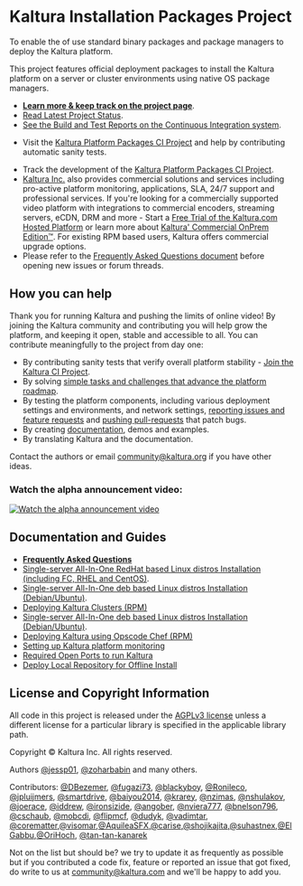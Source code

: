 # Kaltura Installation Packages Project
To enable the of use standard binary packages and package managers to deploy the Kaltura platform.

This project features official deployment packages to install the Kaltura platform on a server or cluster environments using native OS package managers.

* **[Learn more & keep track on the project page](http://kaltura.github.io/platform-install-packages/)**.    
* [Read Latest Project Status](https://github.com/kaltura/platform-install-packages/blob/master/doc/project-status-updates.md).
* [See the Build and Test Reports on the Continuous Integration system](http://installrepo.kaltura.org/reports/ci/).    
+ Visit the [Kaltura Platform Packages CI Project](https://github.com/kaltura/platform-continuous-integration) and help by contributing automatic sanity tests.
* Track the development of the [Kaltura Platform Packages CI Project](https://github.com/kaltura/platform-continuous-integration).
* [Kaltura Inc.](http://corp.kaltura.com) also provides commercial solutions and services including pro-active platform monitoring, applications, SLA, 24/7 support and professional services. If you're looking for a commercially supported video platform  with integrations to commercial encoders, streaming servers, eCDN, DRM and more - Start a [Free Trial of the Kaltura.com Hosted Platform](http://corp.kaltura.com/free-trial) or learn more about [Kaltura' Commercial OnPrem Edition™](http://corp.kaltura.com/Deployment-Options/Kaltura-On-Prem-Edition). For existing RPM based users, Kaltura offers commercial upgrade options.
* Please refer to the [Frequently Asked Questions document](https://github.com/kaltura/platform-install-packages/blob/master/doc/kaltura-packages-faq.md) before opening new issues or forum threads.

## How you can help
Thank you for running Kaltura and pushing the limits of online video! By joining the Kaltura community and contributing you will help grow the platform, and keeping it open, stable and accessible to all. You can contribute meaningfully to the project from day one:    

+ By contributing sanity tests that verify overall platform stability - [Join the Kaltura CI Project](https://github.com/kaltura/platform-continuous-integration).
+ By solving [simple tasks and challenges that advance the platform roadmap](http://bit.ly/kaltura-tasks).
+ By testing the platform components, including various deployment settings and environments, and network settings, [reporting issues and feature requests](https://github.com/kaltura/platform-install-packages/issues) and [pushing pull-requests](https://help.github.com/articles/creating-a-pull-request) that patch bugs.
+ By creating [documentation](https://github.com/kaltura/platform-install-packages/tree/master/doc), demos and examples.
+ By translating Kaltura and the documentation.

Contact the authors or email community@kaltura.org if you have other ideas.

### Watch the alpha announcement video:
[![Watch the alpha announcement video](http://kaltura.github.io/platform-install-packages/images/news/1st-alpha-video-thumb.png "Watch the alpha announcement video")](http://bit.ly/1fIsdmY)


## Documentation and Guides

* [**Frequently Asked Questions**](https://github.com/kaltura/platform-install-packages/blob/master/doc/kaltura-packages-faq.md)
* [Single-server All-In-One RedHat based Linux distros Installation (including FC, RHEL and CentOS)](https://github.com/kaltura/platform-install-packages/blob/master/doc/install-kaltura-redhat-based.md).
* [Single-server All-In-One deb based Linux distros Installation (Debian/Ubuntu)](https://github.com/kaltura/platform-install-packages/blob/master/doc/install-kaltura-deb-based.md).
* [Deploying Kaltura Clusters (RPM)](https://github.com/kaltura/platform-install-packages/blob/master/doc/rpm-cluster-deployment-instructions.md)
* [Single-server All-In-One deb based Linux distros Installation (Debian/Ubuntu)](https://github.com/kaltura/platform-install-packages/blob/master/doc/install-kaltura-deb-based.md).
* [Deploying Kaltura using Opscode Chef (RPM)](https://github.com/kaltura/platform-install-packages/blob/master/doc/rpm-chef-cluster-deployment.md)
* [Setting up Kaltura platform monitoring](https://github.com/kaltura/platform-install-packages/blob/master/doc/platform-monitors.md)
* [Required Open Ports to run Kaltura](https://github.com/kaltura/platform-install-packages/blob/master/doc/kaltura-required-ports.md)
* [Deploy Local Repository for Offline Install](https://github.com/kaltura/platform-install-packages/blob/master/doc/deploy-local-rpm-repo-offline-install.md)



## License and Copyright Information
All code in this project is released under the [AGPLv3 license](http://www.gnu.org/licenses/agpl-3.0.html) unless a different license for a particular library is specified in the applicable library path. 

Copyright © Kaltura Inc. All rights reserved.

Authors [@jessp01](https://github.com/jessp01), [@zoharbabin](https://github.com/zoharbabin) and many others.

Contributors: [@DBezemer](https://github.com/DBezemer), [@fugazi73](https://github.com/fugazi73), [@blackyboy](https://github.com/blackyboy), [@Ronileco](https://github.com/Ronileco), [@jpluijmers](https://github.com/jpluijmers), [@smartdrive](https://github.com/smartdrive), [@baiyou2014](https://github.com/baiyou2014), [@krarey](https://github.com/krarey), [@nzimas](https://github.com/nzimas), [@nshulakov](https://github.com/nshulakov), [@joerace](https://github.com/joerace), [@iddrew](https://github.com/iddrew), [@ironsizide](https://github.com/ironsizide), [@angober](https://github.com/angober), [@nviera777](https://github.com/nviera777), [@bnelson796](https://github.com/bnelson796), [@cschaub](https://github.com/cschaub), [@mobcdi](https://github.com/mobcdi), [@flipmcf](https://github.com/flipmcf), [@dudyk](https://github.com/dudyk), [@vadimtar](https://github.com/vadimtar), [@corematter](https://github.com/corematter),[@visomar](https://github.com/visomar),[@AquileaSFX](https://github.com/AquileaSFX),[@carise](https://github.com/carise),[@shojikajita](https://github.com/shojikajita),[@suhastnex](https://github.com/suhastnex),[@ElGabbu](https://github.com/ElGabbu),[@OriHoch](https://github.com/OriHoch), [@tan-tan-kanarek](https://github.com/tan-tan-kanarek)

Not on the list but should be? we try to update it as frequently as possible but if you contributed a code fix, feature or reported an issue that got fixed, do write to us at community@kaltura.com and we'll be happy to add you.
